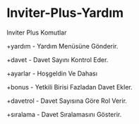 # Inviter-Plus-Yardım

 Inviter Plus Komutlar 
 
 +yardım - Yardım Menüsüne Gönderir.
 
 +davet - Davet Sayını Kontrol Eder.
 
 +ayarlar - Hoşgeldin Ve Dahası
 
 +bonus - Yetkili Birisi Fazladan Davet Ekler.
 
 +davetrol - Davet Sayısına Göre Rol Verir.
 
 +sıralama - Davet Sıralamasını Gösterir.
